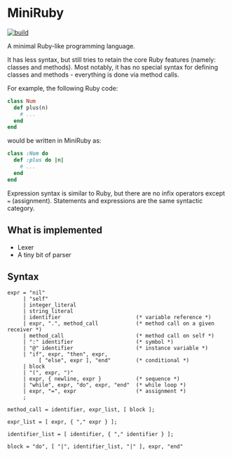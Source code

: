 # MiniRuby

[![build](https://github.com/zyla/miniruby/workflows/build/badge.svg)](https://github.com/zyla/miniruby/actions?query=workflow:build)

A minimal Ruby-like programming language.

It has less syntax, but still tries to retain the core Ruby features (namely: classes and methods). Most notably, it has no special syntax for defining classes and methods - everything is done via method calls.

For example, the following Ruby code:

```ruby
class Num
  def plus(n)
    # ...
  end
end
```

would be written in MiniRuby as:

```ruby
class :Num do
  def :plus do |n|
    # ...
  end
end
```

Expression syntax is similar to Ruby, but there are no infix operators except `=` (assignment). Statements and expressions are the same syntactic category.

## What is implemented

- Lexer
- A tiny bit of parser

## Syntax

```ebnf
expr = "nil"
     | "self"
     | integer_literal
     | string_literal
     | identifier                        (* variable reference *)
     | expr, ".", method_call            (* method call on a given receiver *)
     | method_call                       (* method call on self *)
     | ":" identifier                    (* symbol *)
     | "@" identifier                    (* instance variable *)
     | "if", expr, "then", expr,
          [ "else", expr ], "end"        (* conditional *)
     | block
     | "(", expr, ")"
     | expr, { newline, expr }           (* sequence *)
     | "while", expr, "do", expr, "end"  (* while loop *)
     | expr, "=", expr                   (* assignment *)
     ;

method_call = identifier, expr_list, [ block ];

expr_list = [ expr, { "," expr } ];

identifier_list = [ identifier, { "," identifier } ];

block = "do", [ "|", identifier_list, "|" ], expr, "end"
```
